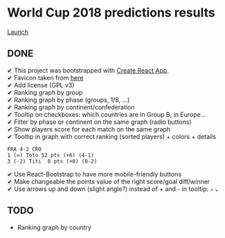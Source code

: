# World Cup 2018 predictions results

[Launch](https://stephgbzh.github.io/pronos-graph/)

## DONE

✔ This project was bootstrapped with [Create React App](https://github.com/facebookincubator/create-react-app).  
✔ Favicon taken from [here](https://www.favicon.cc/?action=icon&file_id=888567)  
✔ Add license (GPL v3)  
✔ Ranking graph by group  
✔ Ranking graph by phase (groups, 1/8, ...)  
✔ Ranking graph by continent/confederation  
✔ Tooltip on checkboxes: which countries are in Group B, in Europe...  
✔ Filter by phase or continent on the same graph (radio buttons)  
✔ Show players score for each match on the same graph  
✔ Tooltip in graph with correct ranking (sorted players) + colors + details

    FRA 4-2 CRO
    1 (=) Toto 52 pts (+6) (4-1)
    3 (-2) Titi  8 pts (+0) (0-2)

✔ Use React-Bootstrap to have more mobile-friendly buttons  
✔ Make changeable the points value of the right score/goal diff/winner  
✔ Use arrows up️ and down (slight angle?) instead of + and - in tooltip️: `↗️` `↘`

## TODO

- Ranking graph by country
